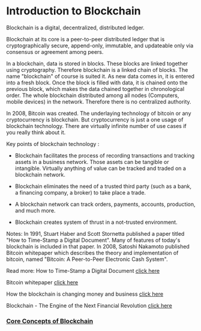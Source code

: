 # Introduction to Blockchain

Blockchain is a digital, decentralized, distributed ledger.

Blockchain at its core is a peer-to-peer distributed ledger that is cryptographically secure, append-only, immutable, and updateable only via consensus or agreement among peers.

In a blockchain, data is stored in blocks. These blocks are linked together using cryptography. Therefore blockchain is a linked chain of blocks. The name "blockchain" of course is suited it.
As new data comes in, it is entered into a fresh block. Once the block is filled with data, it is chained onto the previous block, which makes the data chained together in chronological order.
The whole blockchain distributed among all nodes (Computers, mobile devices) in the network. Therefore there is no centralized authority.

In 2008, Bitcoin was created. The underlaying technology of bitcoin or any cryptocurrency is blockchain. But cryptocurrency is just a one usage of blockchain technology. There are virtually infinite number of use cases if you really think about it.

Key points of blockchain technology :

- Blockchain facilitates the process of recording transactions and tracking assets in a business network. Those assets can be tangible or intangible. Virtually anything of value can be tracked and traded on a blockchain network.

- Blockchain eliminates the need of a trusted third party (such as a bank, a financing company, a broker) to take place a trade.

- A blockchain network can track orders, payments, accounts, production, and much more.

- Blockchain creates system of thrust in a not-trusted environment.

Notes:
In 1991, Stuart Haber and Scott Stornetta published a paper titled "How to Time-Stamp a Digital Document". Many of features of today's blockchain is included in that paper.
In 2008, Satoshi Nakamoto published Bitcoin whitepaper which describes the theory and implementation of bitcoin, named "Bitcoin: A Peer-to-Peer Electronic Cash System".

Read more:
How to Time-Stamp a Digital Document [click here](https://www.anf.es/pdf/Haber_Stornetta.pdf)

Bitcoin whitepaper [click here](https://bitcoin.org/bitcoin.pdf)

How the blockchain is changing money and business [click here](https://youtu.be/Pl8OlkkwRpc)

Blockchain - The Engine of the Next Financial Revolution [click here](https://youtu.be/GqWc-6ibbio)

### [Core Concepts of Blockchain](./blockchain-core-concept/index.md)
